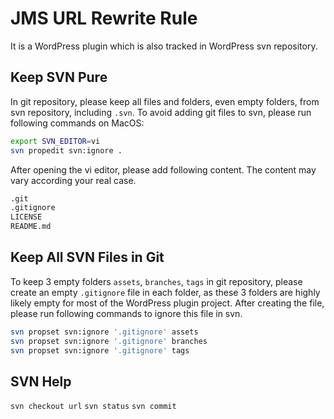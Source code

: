 # JMS URL Rewrite Rule

It is a WordPress plugin which is also tracked in WordPress svn repository.

## Keep SVN Pure

In git repository, please keep all files and folders, even empty folders, from svn repository, including `.svn`. To avoid adding git files to svn, please run following commands on MacOS:

```bash
export SVN_EDITOR=vi
svn propedit svn:ignore .
```

After opening the vi editor, please add following content. The content may vary according your real case.

```bash
.git
.gitignore
LICENSE
README.md
```

## Keep All SVN Files in Git

To keep 3 empty folders `assets`, `branches`, `tags` in git repository, please create an empty `.gitignore` file in each folder, as these 3 folders are highly likely empty for most of the WordPress plugin project. After creating the file, please run following commands to ignore this file in svn.

```bash
svn propset svn:ignore '.gitignore' assets
svn propset svn:ignore '.gitignore' branches
svn propset svn:ignore '.gitignore' tags
```

## SVN Help

`svn checkout url`
`svn status`
`svn commit`